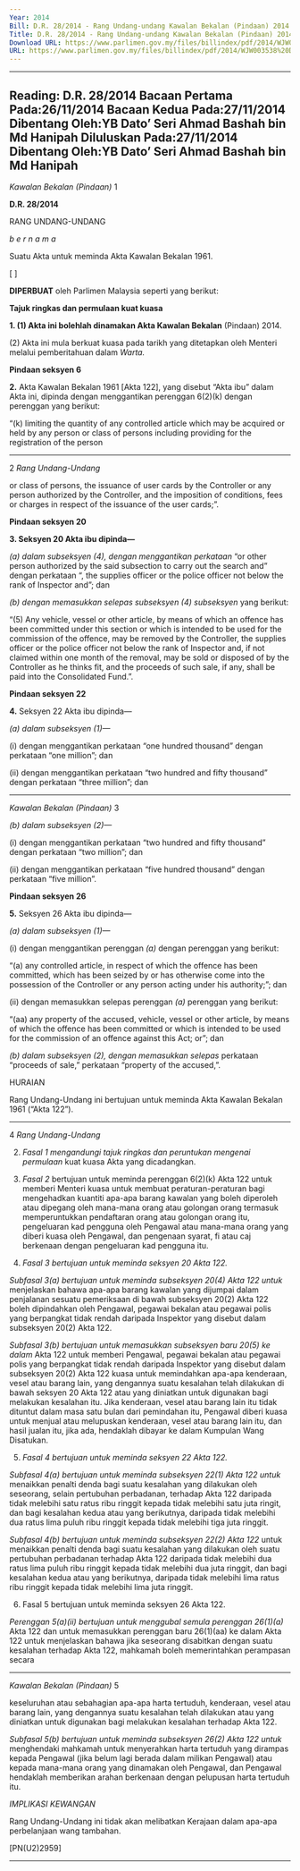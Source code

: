 ```yaml
---
Year: 2014
Bill: D.R. 28/2014 - Rang Undang-undang Kawalan Bekalan (Pindaan) 2014 (Lulus)
Title: D.R. 28/2014 - Rang Undang-undang Kawalan Bekalan (Pindaan) 2014 (Lulus)
Download URL: https://www.parlimen.gov.my/files/billindex/pdf/2014/WJW003538%20DR28%20BM.pdf
URL: https://www.parlimen.gov.my/files/billindex/pdf/2014/WJW003538%20DR28%20BM.pdf
---
```

---
Reading:
D.R. 28/2014
Bacaan Pertama Pada:26/11/2014
Bacaan Kedua Pada:27/11/2014
Dibentang Oleh:YB Dato’ Seri Ahmad Bashah bin Md Hanipah
Diluluskan Pada:27/11/2014
Dibentang Oleh:YB Dato’ Seri Ahmad Bashah bin Md Hanipah
---

_Kawalan Bekalan (Pindaan)_ 1

**D.R. 28/2014**

RANG UNDANG-UNDANG

_b e r n a m a_

Suatu Akta untuk meminda Akta Kawalan Bekalan 1961.

[ ]

**DIPERBUAT** oleh Parlimen Malaysia seperti yang berikut:

**Tajuk ringkas dan permulaan kuat kuasa**

**1. (1) Akta ini bolehlah dinamakan Akta Kawalan Bekalan**
(Pindaan) 2014.

(2) Akta ini mula berkuat kuasa pada tarikh yang ditetapkan
oleh Menteri melalui pemberitahuan dalam _Warta._

**Pindaan seksyen 6**

**2.** Akta Kawalan Bekalan 1961 [Akta 122], yang disebut
“Akta ibu” dalam Akta ini, dipinda dengan menggantikan
perenggan 6(2)(k) dengan perenggan yang berikut:

“(k) limiting the quantity of any controlled article which may
be acquired or held by any person or class of persons
including providing for the registration of the person


-----

2 _Rang Undang-Undang_

or class of persons, the issuance of user cards by the
Controller or any person authorized by the Controller,
and the imposition of conditions, fees or charges in
respect of the issuance of the user cards;”.

**Pindaan seksyen 20**

**3. Seksyen 20 Akta ibu dipinda—**

_(a) dalam subseksyen (4), dengan menggantikan perkataan_
“or other person authorized by the said subsection
to carry out the search and” dengan perkataan “, the
supplies officer or the police officer not below the rank
of Inspector and”; dan

_(b) dengan memasukkan selepas subseksyen (4) subseksyen_
yang berikut:

“(5) Any vehicle, vessel or other article, by
means of which an offence has been committed
under this section or which is intended to be used
for the commission of the offence, may be removed
by the Controller, the supplies officer or the police
officer not below the rank of Inspector and, if not
claimed within one month of the removal, may be
sold or disposed of by the Controller as he thinks
fit, and the proceeds of such sale, if any, shall be
paid into the Consolidated Fund.”.

**Pindaan seksyen 22**

**4.** Seksyen 22 Akta ibu dipinda—

_(a) dalam subseksyen (1)—_

(i) dengan menggantikan perkataan “one hundred
thousand” dengan perkataan “one million”; dan

(ii) dengan menggantikan perkataan “two hundred and
fifty thousand” dengan perkataan “three million”;
dan


-----

_Kawalan Bekalan (Pindaan)_ 3

_(b) dalam subseksyen (2)—_

(i) dengan menggantikan perkataan “two hundred and
fifty thousand” dengan perkataan “two million”;
dan

(ii) dengan menggantikan perkataan “five hundred
thousand” dengan perkataan “five million”.

**Pindaan seksyen 26**

**5.** Seksyen 26 Akta ibu dipinda—

_(a) dalam subseksyen (1)—_

(i) dengan menggantikan perenggan _(a)_ dengan
perenggan yang berikut:

“(a) any controlled article, in respect of which
the offence has been committed, which
has been seized by or has otherwise come
into the possession of the Controller or
any person acting under his authority;”;
dan

(ii) dengan memasukkan selepas perenggan _(a)_
perenggan yang berikut:

“(aa) any property of the accused, vehicle, vessel
or other article, by means of which the
offence has been committed or which is
intended to be used for the commission
of an offence against this Act; or”; dan

_(b) dalam subseksyen (2), dengan memasukkan selepas_
perkataan “proceeds of sale,” perkataan “property of
the accused,”.

HURAIAN

Rang Undang-Undang ini bertujuan untuk meminda Akta Kawalan Bekalan
1961 (“Akta 122”).


-----

4 _Rang Undang-Undang_

2. _Fasal 1 mengandungi tajuk ringkas dan peruntukan mengenai permulaan_
kuat kuasa Akta yang dicadangkan.

3. _Fasal 2_ bertujuan untuk meminda perenggan 6(2)(k) Akta 122 untuk
memberi Menteri kuasa untuk membuat peraturan-peraturan bagi mengehadkan
kuantiti apa-apa barang kawalan yang boleh diperoleh atau dipegang oleh
mana-mana orang atau golongan orang termasuk memperuntukkan pendaftaran
orang atau golongan orang itu, pengeluaran kad pengguna oleh Pengawal atau
mana-mana orang yang diberi kuasa oleh Pengawal, dan pengenaan syarat, fi
atau caj berkenaan dengan pengeluaran kad pengguna itu.

4. _Fasal 3 bertujuan untuk meminda seksyen 20 Akta 122._

_Subfasal 3(a) bertujuan untuk meminda subseksyen 20(4) Akta 122 untuk_
menjelaskan bahawa apa-apa barang kawalan yang dijumpai dalam penjalanan
sesuatu pemeriksaan di bawah subseksyen 20(2) Akta 122 boleh dipindahkan
oleh Pengawal, pegawai bekalan atau pegawai polis yang berpangkat tidak
rendah daripada Inspektor yang disebut dalam subseksyen 20(2) Akta 122.

_Subfasal 3(b) bertujuan untuk memasukkan subseksyen baru 20(5) ke dalam_
Akta 122 untuk memberi Pengawal, pegawai bekalan atau pegawai polis
yang berpangkat tidak rendah daripada Inspektor yang disebut dalam
subseksyen 20(2) Akta 122 kuasa untuk memindahkan apa-apa kenderaan, vesel
atau barang lain, yang dengannya suatu kesalahan telah dilakukan di bawah
seksyen 20 Akta 122 atau yang diniatkan untuk digunakan bagi melakukan
kesalahan itu. Jika kenderaan, vesel atau barang lain itu tidak dituntut dalam
masa satu bulan dari pemindahan itu, Pengawal diberi kuasa untuk menjual
atau melupuskan kenderaan, vesel atau barang lain itu, dan hasil jualan itu,
jika ada, hendaklah dibayar ke dalam Kumpulan Wang Disatukan.

5. _Fasal 4 bertujuan untuk meminda seksyen 22 Akta 122._

_Subfasal 4(a) bertujuan untuk meminda subseksyen 22(1) Akta 122 untuk_
menaikkan penalti denda bagi suatu kesalahan yang dilakukan oleh seseorang,
selain pertubuhan perbadanan, terhadap Akta 122 daripada tidak melebihi satu
ratus ribu ringgit kepada tidak melebihi satu juta ringit, dan bagi kesalahan
kedua atau yang berikutnya, daripada tidak melebihi dua ratus lima puluh ribu
ringgit kepada tidak melebihi tiga juta ringgit.

_Subfasal 4(b) bertujuan untuk meminda subseksyen 22(2) Akta 122_
untuk menaikkan penalti denda bagi suatu kesalahan yang dilakukan oleh
suatu pertubuhan perbadanan terhadap Akta 122 daripada tidak melebihi dua
ratus lima puluh ribu ringgit kepada tidak melebihi dua juta ringgit, dan bagi
kesalahan kedua atau yang berikutnya, daripada tidak melebihi lima ratus ribu
ringgit kepada tidak melebihi lima juta ringgit.

6. Fasal 5 bertujuan untuk meminda seksyen 26 Akta 122.

_Perenggan 5(a)(ii) bertujuan untuk menggubal semula perenggan 26(1)(a)_
Akta 122 dan untuk memasukkan perenggan baru 26(1)(aa) ke dalam Akta 122
untuk menjelaskan bahawa jika seseorang disabitkan dengan suatu kesalahan
terhadap Akta 122, mahkamah boleh memerintahkan perampasan secara


-----

_Kawalan Bekalan (Pindaan)_ 5

keseluruhan atau sebahagian apa-apa harta tertuduh, kenderaan, vesel atau
barang lain, yang dengannya suatu kesalahan telah dilakukan atau yang diniatkan
untuk digunakan bagi melakukan kesalahan terhadap Akta 122.

_Subfasal 5(b) bertujuan untuk meminda subseksyen 26(2) Akta 122 untuk_
menghendaki mahkamah untuk menyerahkan harta tertuduh yang dirampas
kepada Pengawal (jika belum lagi berada dalam milikan Pengawal) atau kepada
mana-mana orang yang dinamakan oleh Pengawal, dan Pengawal hendaklah
memberikan arahan berkenaan dengan pelupusan harta tertuduh itu.

_IMPLIKASI KEWANGAN_

Rang Undang-Undang ini tidak akan melibatkan Kerajaan dalam apa-apa
perbelanjaan wang tambahan.

[PN(U2)2959]


-----

